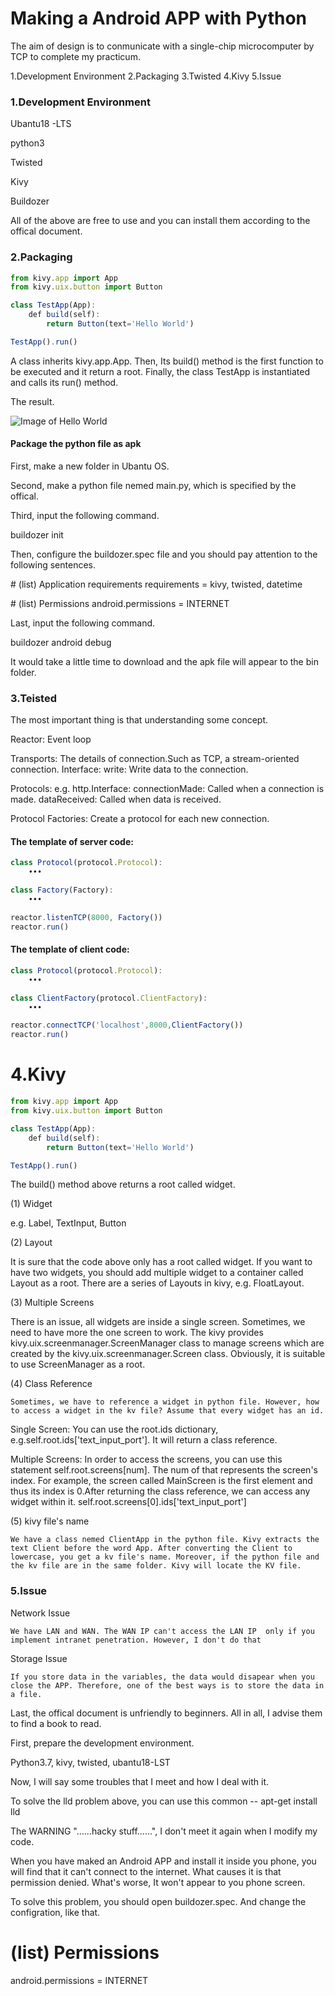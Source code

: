 # Making a Android APP with Python

The aim of design is to conmunicate with a single-chip microcomputer by TCP to complete my practicum.

1.Development Environment 
2.Packaging
3.Twisted
4.Kivy
5.Issue

### 1.Development Environment

Ubantu18 -LTS

python3

Twisted

Kivy

Buildozer

All of the above are free to use and you can install them according to the offical document.

### 2.Packaging

```javascript
from kivy.app import App
from kivy.uix.button import Button

class TestApp(App):
    def build(self):
        return Button(text='Hello World')

TestApp().run()
```
A class inherits kivy.app.App. Then, Its build() method is the first function to be executed and it return a root. Finally, the class TestApp is instantiated and calls its run() method.

The result.

![Image of Hello World](https://octodex.github.com/images/yaktocat.png)

#### Package the python file as apk 

First, make a new folder in Ubantu OS.

Second, make a python file nemed main.py, which is specified by the offical.

Third, input the following command.

buildozer init

Then, configure the buildozer.spec file and you should pay attention to the following sentences.

\# (list) Application requirements 
requirements = kivy, twisted, datetime

\# (list) Permissions
android.permissions = INTERNET

Last, input the following command.

buildozer android debug

It would take a little time to download and the apk file will appear to the bin folder.

### 3.Teisted

The most important thing is that understanding some concept.

Reactor:
    Event loop

Transports:
    The details of connection.Such as TCP, a  stream-oriented connection. Interface:
    write:
        Write data to the connection.

Protocols:
    e.g. http.Interface:
    connectionMade:
        Called when a connection is made.
    dataReceived:
        Called when data is received.

Protocol Factories:
    Create a protocol for each new connection.

#### The template of server code:
```javascript
class Protocol(protocol.Protocol):
    •••

class Factory(Factory):
    •••

reactor.listenTCP(8000, Factory())
reactor.run()
```
#### The template of client code:
```javascript
class Protocol(protocol.Protocol):
    •••

class ClientFactory(protocol.ClientFactory):
    •••

reactor.connectTCP('localhost',8000,ClientFactory())
reactor.run()
```
# 4.Kivy

```javascript
from kivy.app import App
from kivy.uix.button import Button

class TestApp(App):
    def build(self):
        return Button(text='Hello World')

TestApp().run()
```
The build() method above returns a root called widget.

(1) Widget

e.g. Label, TextInput, Button

(2) Layout

It is sure that the code above only has a root called widget. If you want to have two widgets, you should add multiple widget to a container called Layout as a root. There are a series of Layouts in kivy, e.g. FloatLayout.

(3) Multiple Screens

There is an issue, all widgets are inside a single screen. Sometimes, we need to have more the one  screen to work. The kivy provides kivy.uix.screenmanager.ScreenManager class to manage screens which are created by the kivy.uix.screenmanager.Screen class. Obviously, it is suitable to use ScreenManager as a root.

(4) Class Reference

    Sometimes, we have to reference a widget in python file. However, how to access a widget in the kv file? Assume that every widget has an id.

Single Screen:
    You can use the root.ids dictionary, e.g.self.root.ids['text_input_port']. It will return a class reference.

Multiple Screens:
    In order to access the screens, you can use this statement self.root.screens[num]. The num of that represents the screen's index. For example, the screen called MainScreen is the first element and thus its index is 0.After returning the class reference, we can access any widget within it.
    self.root.screens[0].ids['text_input_port']

(5) kivy file's name

    We have a class nemed ClientApp in the python file. Kivy extracts the text Client before the word App. After converting the Client to lowercase, you get a kv file's name. Moreover, if the python file and the kv file are in the same folder. Kivy will locate the KV file.

### 5.Issue

Network Issue
    
    We have LAN and WAN. The WAN IP can't access the LAN IP  only if you implement intranet penetration. However, I don't do that

Storage Issue

    If you store data in the variables, the data would disapear when you close the APP. Therefore, one of the best ways is to store the data in a file.

Last, the offical document is unfriendly to beginners. All in all,  I advise them to find a book to read.











First, prepare the  development environment.

Python3.7, kivy, twisted, ubantu18-LST

Now, I will say some troubles that I meet and how I deal with it.

To solve the lld problem above, you can use this common -- apt-get install lld

The WARNING "......hacky stuff......", I don't meet it again when I modify my code.

When you have maked an Android APP and install it inside you phone, you will find that it can't connect to the internet. What causes it  is that permission denied. What's worse, It won't appear to you phone screen. 

To solve this problem, you should open buildozer.spec. And change the configration, like that.

# (list) Permissions
android.permissions = INTERNET
